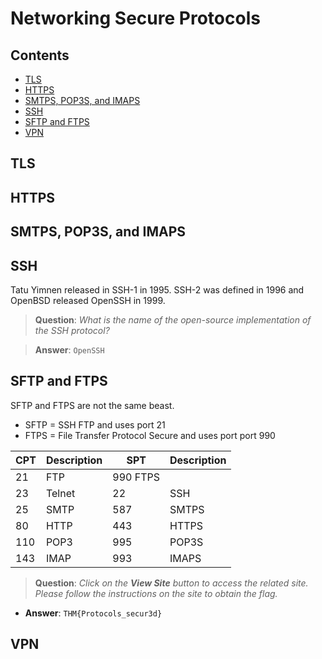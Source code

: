 # Networking Secure Protocols
## Contents
- [TLS](#TLS)
- [HTTPS](#HTTPS)
- [SMTPS, POP3S, and IMAPS](#SMTPS-POP3S-and-IMAPS)
- [SSH](#SSH)
- [SFTP and FTPS](#SFTP-and-FTPS)
- [VPN](#VPN)
## TLS
## HTTPS
## SMTPS, POP3S, and IMAPS
## SSH
Tatu Yimnen released in SSH-1 in 1995. SSH-2 was defined in 1996 and OpenBSD released OpenSSH in 1999.

>**Question**: _What is the name of the open-source implementation of the SSH protocol?_

>**Answer**: `OpenSSH`

## SFTP and FTPS
SFTP and FTPS are not the same beast. 
- SFTP = SSH FTP and uses port 21
- FTPS = File Transfer Protocol Secure and uses port port 990

| CPT | Description | SPT | Description |
|-----|-------------|-----|-------------|
|21 | FTP | 990 FTPS |
| 23 | Telnet | 22 | SSH |
|25   | SMTP | 587 | SMTPS |
| 80 | HTTP | 443 | HTTPS |
| 110 | POP3 | 995 | POP3S |
| 143 | IMAP | 993 | IMAPS |


> **Question**: _Click on the **View Site** button to access the related site. Please follow the instructions on the site to obtain the flag._

- **Answer**: `THM{Protocols_secur3d}`


## VPN

